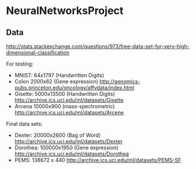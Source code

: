 # NeuralNetworksProject

## Data

http://stats.stackexchange.com/questions/973/free-data-set-for-very-high-dimensional-classification

For testing:
* MNIST: 64x1797 (Handwritten Digits)
* Colon 2000x62 (Gene expression) http://genomics-pubs.princeton.edu/oncology/affydata/index.html
* Gisette: 5000x13500 (Handwritten Digits) http://archive.ics.uci.edu/ml/datasets/Gisette
* Arcena 10000x900 (mass-spectrometric) http://archive.ics.uci.edu/ml/datasets/Arcene


Final data sets:
* Dexter: 20000x2600 (Bag of Word) http://archive.ics.uci.edu/ml/datasets/Dexter
* Dorothea: 100000x1950 (Gene expression) http://archive.ics.uci.edu/ml/datasets/Dorothea
* PEMS:  138672 x 440 http://archive.ics.uci.edu/ml/datasets/PEMS-SF
